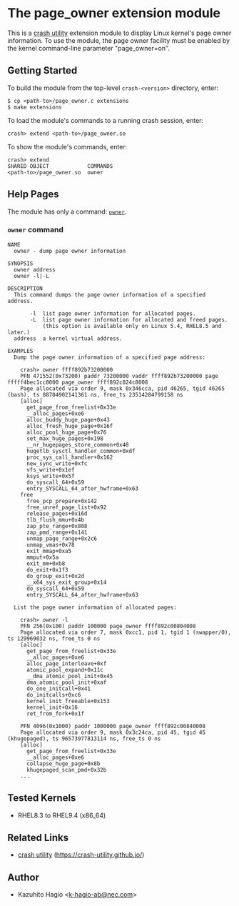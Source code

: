 The page_owner extension module
===============================

This is a [crash utility][1] extension module to display Linux kernel's page owner
information.  To use the module, the page owner facility must be enabled by the
kernel command-line parameter "page_owner=on".

Getting Started
---------------

To build the module from the top-level `crash-<version>` directory, enter:

    $ cp <path-to>/page_owner.c extensions
    $ make extensions

To load the module's commands to a running crash session, enter:

    crash> extend <path-to>/page_owner.so

To show the module's commands, enter:

    crash> extend
    SHARED OBJECT            COMMANDS
    <path-to>/page_owner.so  owner

Help Pages
----------

The module has only a command: [`owner`](#owner-command).

### `owner` command

```
NAME
  owner - dump page owner information

SYNOPSIS
  owner address
  owner -l|-L

DESCRIPTION
  This command dumps the page owner information of a specified address.

       -l  list page owner information for allocated pages.
       -L  list page owner information for allocated and freed pages.
           (this option is available only on Linux 5.4, RHEL8.5 and later.)
  address  a kernel virtual address.

EXAMPLES
  Dump the page owner information of a specified page address:

    crash> owner ffff892b73200000
    PFN 471552(0x73200) paddr 73200000 vaddr ffff892b73200000 page fffff4bec1cc8000 page_owner ffff892c024c8008
    Page allocated via order 9, mask 0x346cca, pid 46265, tgid 46265 (bash), ts 88704902141361 ns, free_ts 23514284799158 ns
    [alloc]
      get_page_from_freelist+0x33e
      __alloc_pages+0xe6
      alloc_buddy_huge_page+0x43
      alloc_fresh_huge_page+0x16f
      alloc_pool_huge_page+0x76
      set_max_huge_pages+0x198
      __nr_hugepages_store_common+0x48
      hugetlb_sysctl_handler_common+0xdf
      proc_sys_call_handler+0x162
      new_sync_write+0xfc
      vfs_write+0x1ef
      ksys_write+0x5f
      do_syscall_64+0x59
      entry_SYSCALL_64_after_hwframe+0x63
    free
      free_pcp_prepare+0x142
      free_unref_page_list+0x92
      release_pages+0x16d
      tlb_flush_mmu+0x4b
      zap_pte_range+0x808
      zap_pmd_range+0x141
      unmap_page_range+0x2c6
      unmap_vmas+0x78
      exit_mmap+0xa5
      mmput+0x5a
      exit_mm+0xb8
      do_exit+0x1f3
      do_group_exit+0x2d
      __x64_sys_exit_group+0x14
      do_syscall_64+0x59
      entry_SYSCALL_64_after_hwframe+0x63

  List the page owner information of allocated pages:

    crash> owner -l
    PFN 256(0x100) paddr 100000 page_owner ffff892c00804008
    Page allocated via order 7, mask 0xcc1, pid 1, tgid 1 (swapper/0), ts 129969032 ns, free_ts 0 ns
    [alloc]
      get_page_from_freelist+0x33e
      __alloc_pages+0xe6
      alloc_page_interleave+0xf
      atomic_pool_expand+0x11c
      __dma_atomic_pool_init+0x45
      dma_atomic_pool_init+0xaf
      do_one_initcall+0x41
      do_initcalls+0xc6
      kernel_init_freeable+0x153
      kernel_init+0x16
      ret_from_fork+0x1f

    PFN 4096(0x1000) paddr 1000000 page_owner ffff892c00840008
    Page allocated via order 9, mask 0x3c24ca, pid 45, tgid 45 (khugepaged), ts 96573977813114 ns, free_ts 0 ns
    [alloc]
      get_page_from_freelist+0x33e
      __alloc_pages+0xe6
      collapse_huge_page+0x8b
      khugepaged_scan_pmd+0x32b
    ...

```

Tested Kernels
--------------

- RHEL8.3 to RHEL9.4 (x86_64)

Related Links
-------------

- [crash utility][1] (https://crash-utility.github.io/)

[1]: https://crash-utility.github.io/

Author
------

- Kazuhito Hagio &lt;k-hagio-ab@nec.com&gt;

